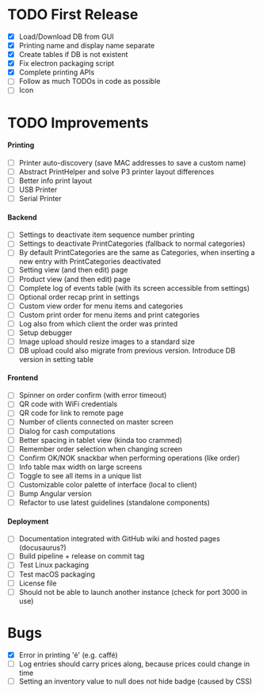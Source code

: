# TODO First Release
- [x] Load/Download DB from GUI 
- [x] Printing name and display name separate
- [x] Create tables if DB is not existent
- [x] Fix electron packaging script
- [x] Complete printing APIs
- [ ] Follow as much TODOs in code as possible
- [ ] Icon
# TODO Improvements
#### Printing
- [ ] Printer auto-discovery (save MAC addresses to save a custom name)
- [ ] Abstract PrintHelper and solve P3 printer layout differences
- [ ] Better info print layout
- [ ] USB Printer
- [ ] Serial Printer
#### Backend
- [ ] Settings to deactivate item sequence number printing
- [ ] Settings to deactivate PrintCategories (fallback to normal categories)
- [ ] By default PrintCategories are the same as Categories, when inserting a new entry with PrintCategories deactivated
- [ ] Setting view (and then edit) page
- [ ] Product view (and then edit) page
- [ ] Complete log of events table (with its screen accessible from settings)
- [ ] Optional order recap print in settings
- [ ] Custom view order for menu items and categories
- [ ] Custom print order for menu items and print categories
- [ ] Log also from which client the order was printed
- [ ] Setup debugger
- [ ] Image upload should resize images to a standard size
- [ ] DB upload could also migrate from previous version. Introduce DB version in setting table
#### Frontend
- [ ] Spinner on order confirm (with error timeout)
- [ ] QR code with WiFi credentials
- [ ] QR code for link to remote page
- [ ] Number of clients connected on master screen
- [ ] Dialog for cash computations
- [ ] Better spacing in tablet view (kinda too crammed)
- [ ] Remember order selection when changing screen
- [ ] Confirm OK/NOK snackbar when performing operations (like order)
- [ ] Info table max width on large screens
- [ ] Toggle to see all items in a unique list
- [ ] Customizable color palette of interface (local to client)
- [ ] Bump Angular version
- [ ] Refactor to use latest guidelines (standalone components)
#### Deployment
- [ ] Documentation integrated with GitHub wiki and hosted pages (docusaurus?)
- [ ] Build pipeline + release on commit tag
- [ ] Test Linux packaging
- [ ] Test macOS packaging
- [ ] License file
- [ ] Should not be able to launch another instance (check for port 3000 in use)
# Bugs
- [x] Error in printing 'é' (e.g. caffé)
- [ ] Log entries should carry prices along, because prices could change in time
- [ ] Setting an inventory value to null does not hide badge (caused by CSS)
